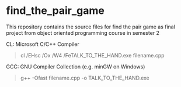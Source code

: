 # find_the_pair_game

This repository contains the source files for find the pair game as final project from object oriented programming course in semester 2

CL: Microsoft C/C++ Compiler 

> cl /EHsc /Ox /W4 /FeTALK_TO_THE_HAND.exe filename.cpp

GCC: GNU Compiler Collection (e.g. minGW on Windows) 

> g++ -Ofast filename.cpp -o TALK_TO_THE_HAND.exe
